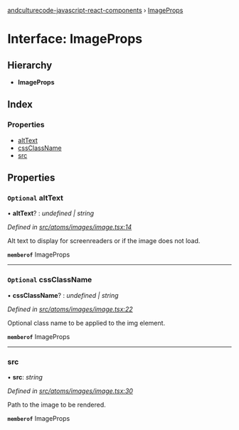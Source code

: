 [andculturecode-javascript-react-components](../README.md) › [ImageProps](imageprops.md)

# Interface: ImageProps

## Hierarchy

* **ImageProps**

## Index

### Properties

* [altText](imageprops.md#optional-alttext)
* [cssClassName](imageprops.md#optional-cssclassname)
* [src](imageprops.md#src)

## Properties

### `Optional` altText

• **altText**? : *undefined | string*

*Defined in [src/atoms/images/image.tsx:14](https://github.com/AndcultureCode/AndcultureCode.JavaScript.React.Components/blob/85bf079/src/atoms/images/image.tsx#L14)*

Alt text to display for screenreaders or if the image does not load.

**`memberof`** ImageProps

___

### `Optional` cssClassName

• **cssClassName**? : *undefined | string*

*Defined in [src/atoms/images/image.tsx:22](https://github.com/AndcultureCode/AndcultureCode.JavaScript.React.Components/blob/85bf079/src/atoms/images/image.tsx#L22)*

Optional class name to be applied to the img element.

**`memberof`** ImageProps

___

###  src

• **src**: *string*

*Defined in [src/atoms/images/image.tsx:30](https://github.com/AndcultureCode/AndcultureCode.JavaScript.React.Components/blob/85bf079/src/atoms/images/image.tsx#L30)*

Path to the image to be rendered.

**`memberof`** ImageProps
